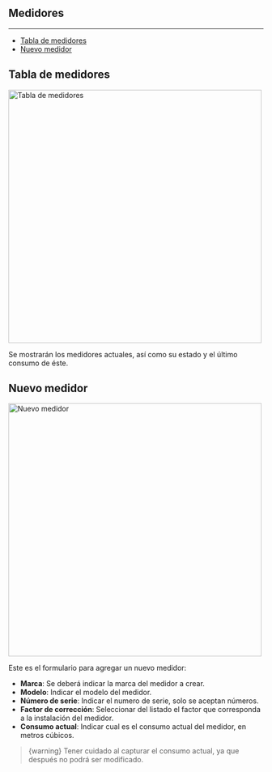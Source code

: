 ## Medidores 

---

- [Tabla de medidores](#measurers-table)
- [Nuevo medidor](#new-measurer)

<a name="measurers-table"></a>
## Tabla de medidores

<img alt="Tabla de medidores" src="/documentation/measurers_table.png" width="500">

Se mostrarán los medidores actuales, así como su estado y el último consumo de éste. 

<a name="new-measurer"></a>
## Nuevo medidor

<img alt="Nuevo medidor" src="/documentation/new_measurer.png" width="500">

Este es el formulario para agregar un nuevo medidor: 
- **Marca**: Se deberá indicar la marca del medidor a crear. 
- **Modelo**: Indicar el modelo del medidor. 
- **Número de serie**: Indicar el numero de serie, solo se aceptan números. 
- **Factor de corrección**: Seleccionar del listado el factor que corresponda a la instalación del medidor. 
- **Consumo actual**: Indicar cual es el consumo actual del medidor, en metros cúbicos. 

> {warning} Tener cuidado al capturar el consumo actual, ya que después no podrá ser modificado. 
